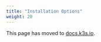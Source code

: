 ```yaml
---
title: "Installation Options"
weight: 20
---
```


This page has moved to [docs.k3s.io](https://docs.k3s.io/installation/configuration).
